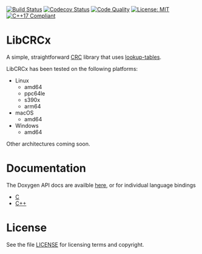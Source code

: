 [![Build Status](https://travis-ci.com/cfriedt/crcx.svg?branch=master)](https://travis-ci.com/cfriedt/crcx)
[![Codecov Status](https://codecov.io/gh/cfriedt/crcx/branch/master/graph/badge.svg)](https://codecov.io/gh/cfriedt/crcx)
[![Code Quality](https://api.codacy.com/project/badge/Grade/2591b5d32ac84f1897b4a7e8d45d1544)](https://www.codacy.com/app/cfriedt/crcx?utm_source=github.com&amp;utm_medium=referral&amp;utm_content=cfriedt/crcx&amp;utm_campaign=Badge_Grade)
[![License: MIT](https://img.shields.io/badge/License-MIT-yellow.svg)](https://opensource.org/licenses/MIT)
[![C++17 Compliant](https://img.shields.io/badge/c%2B%2B17-compliant-blue)](https://en.wikipedia.org/wiki/C%2B%2B17)

# LibCRCx

A simple, straightforward [CRC](https://en.wikipedia.org/wiki/Cyclic_redundancy_check) library that uses [lookup-tables](https://en.wikipedia.org/wiki/Lookup_table).

LibCRCx has been tested on the following platforms:

* Linux
  * amd64
  * ppc64le
  * s390x
  * arm64
* macOS
  * amd64
* Windows
  * amd64

Other architectures coming soon.

# Documentation

The Doxygen API docs are availble [here](https://cfriedt.github.io/crcx/), or for individual language bindings

* [C](https://cfriedt.github.io/crcx/crcx_8h.html)
* [C++](https://cfriedt.github.io/crcx/crc3x_8h.html)

# License

See the file [LICENSE](https://github.com/cfriedt/crcx/blob/master/LICENSE) for licensing terms and copyright.
